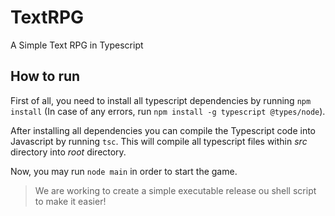 # TextRPG
A Simple Text RPG in Typescript

## How to run

First of all, you need to install all typescript dependencies by running `npm install` (In case of any errors, run `npm install -g typescript @types/node`).

After installing all dependencies you can compile the Typescript code into Javascript by running `tsc`. This will compile all typescript files within _src_ directory into _root_ directory.

Now, you may run `node main` in order to start the game.

> We are working to create a simple executable release ou shell script to make it easier!
